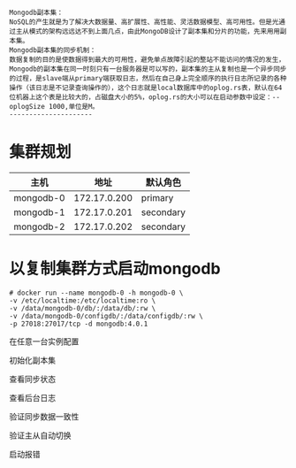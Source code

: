 ```
Mongodb副本集：
NoSQL的产生就是为了解决大数据量、高扩展性、高性能、灵活数据模型、高可用性。但是光通过主从模式的架构远远达不到上面几点，由此MongoDB设计了副本集和分片的功能，先来用用副本集。
Mongodb副本集的同步机制：
数据复制的目的是使数据得到最大的可用性，避免单点故障引起的整站不能访问的情况的发生，Mongodb的副本集在同一时刻只有一台服务器是可以写的，副本集的主从复制也是一个异步同步的过程，是slave端从primary端获取日志，然后在自己身上完全顺序的执行日志所记录的各种操作（该日志是不记录查询操作的），这个日志就是local数据库中的oplog.rs表，默认在64位机器上这个表是比较大的，占磁盘大小的5%，oplog.rs的大小可以在启动参数中设定：--oplogSize 1000,单位是M。
---------------------
```

# 集群规划
主机|地址|默认角色
-|-|-
mongodb-0|172.17.0.200|primary
mongodb-1|172.17.0.201|secondary
mongodb-2|172.17.0.202|secondary


# 以复制集群方式启动mongodb
```
# docker run --name mongodb-0 -h mongodb-0 \
-v /etc/localtime:/etc/localtime:ro \
-v /data/mongodb-0/db/:/data/db/:rw \
-v /data/mongodb-0/configdb/:/data/configdb/:rw \
-p 27018:27017/tcp -d mongodb:4.0.1
```

在任意一台实例配置


初始化副本集


查看同步状态



查看后台日志




验证同步数据一致性

验证主从自动切换

启动报错











